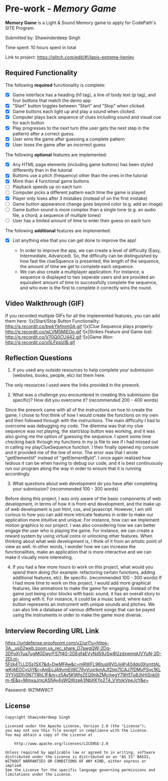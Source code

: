 # Pre-work - *Memory Game*

**Memory Game** is a Light & Sound Memory game to apply for CodePath's SITE Program. 

Submitted by: Shawinderdeep Singh

Time spent: 10 hours spent in total

Link to project: https://glitch.com/edit/#!/lapis-extreme-henley

## Required Functionality

The following **required** functionality is complete:

* [x] Game interface has a heading (h1 tag), a line of body text (p tag), and four buttons that match the demo app
* [x] "Start" button toggles between "Start" and "Stop" when clicked. 
* [x] Game buttons each light up and play a sound when clicked. 
* [x] Computer plays back sequence of clues including sound and visual cue for each button
* [x] Play progresses to the next turn (the user gets the next step in the pattern) after a correct guess. 
* [x] User wins the game after guessing a complete pattern
* [x] User loses the game after an incorrect guess

The following **optional** features are implemented:

* [x] Any HTML page elements (including game buttons) has been styled differently than in the tutorial
* [x] Buttons use a pitch (frequency) other than the ones in the tutorial
* [x] More than 4 functional game buttons
* [ ] Playback speeds up on each turn
* [ ] Computer picks a different pattern each time the game is played
* [x] Player only loses after 3 mistakes (instead of on the first mistake)
* [ ] Game button appearance change goes beyond color (e.g. add an image)
* [ ] Game button sound is more complex than a single tone (e.g. an audio file, a chord, a sequence of multiple tones)
* [ ] User has a limited amount of time to enter their guess on each turn

The following **additional** features are implemented:

- [x] List anything else that you can get done to improve the app!
    
    - In order to improve the app, we can create a level of difficulty (Easy, Intermediate, Advanced). So, the difficulty can be distinguished by how fast the clueSquence is presented, the length of the sequence, the amount of time we get to complete each sequence. 
    - We can also create a multiplayer application: For instance, a sequence is displayed to two seperate users and are provided an equivalent amount of time to successfully complete the sequence, and who ever is the first to complete it correctly wins the round.


## Video Walkthrough (GIF)

If you recorded multiple GIFs for all the implemented features, you can add them here:
![x]Start/Stop Button Functionality: http://g.recordit.co/bwkYbfmmGA.gif
![x]Clue Sequence plays properly: http://g.recordit.co/wLVM5MiEOo.gif
![x]Strikes Feature and Game lost: http://g.recordit.co/V70Q0CU442.gif
![x]Game Won: http://g.recordit.co/o5LFpsizIB.gif


## Reflection Questions
1. If you used any outside resources to help complete your submission (websites, books, people, etc) list them here. 

The only resources I used were the links provided in the prework.

2. What was a challenge you encountered in creating this submission (be specific)? How did you overcome it? (recommended 200 - 400 words) 

Since the prework came with all of the instructions on hoe to create the game, I chose to first think of how I would create the functions on my own and then followed through with the instructions. The main difficulty I had to overcome was debugging my code. The dilemma was that my clue sequence was not playing, the start/stop button was working, and it was also giving me the option of guessing the sequence. I spent some time checking back through my functions in my js file to see if i had missed out in calling my playClueSequence function. I then finally opened my console and it provided me of the line of error. The error was that I wrote "getElementId" instead of "getElementById". I once again realized how tedious it can be when having to debug our code, and it is best continuously run our program along the way in order to ensure that it is running accordingly.

3. What questions about web development do you have after completing your submission? (recommended 100 - 300 words) 

Before doing this project, I was only aware of the basic components of web development, in terms of how it is front-end development, and the make up of web development is just html, css, and javascript. However, I am still curious to how you can add more intricate features in order to make our application more intuitive and unique. For instance, how can we implement motion graphics to our project. I was also considering how we can better engage the user who is playing the game. For instance, we can create a reward system by using virtual coins or unlocking other features. When thinking about what web development is, I think of it from an artistic point of view as well. In other words, I wonder how we can increase the functionalities, make an application that is more interactive and we can make it visually more interesting.

4. If you had a few more hours to work on this project, what would you spend them doing (for example: refactoring certain functions, adding additional features, etc). Be specific. (recommended 100 - 300 words) 
If I had more time to work on this project, I would add more graphical features, like animations to make the game for engaging. Instead of the game just being color blocks with basic sound, it has an overall story to go along with it. For instance, it could be a music band, where each button represents an instrument with unique sounds and pitches. We can also link a database of various different songs that can be payed using the instruments in order to make the game more diverse. 


## Interview Recording URL Link

https://urldefense.proofpoint.com/v2/url?u=https-3A__us02web.zoom.us_rec_share_O7awgQW-2Dq-2DFoXjTua7ugMGDayrFS7f4G-2DEgfaEVyNd59JSw8I2zdxwmqUVYuN-2D-2Dl.ni-5Fzk4TLLDSs1SX7&d=DwMFAw&c=mRWFL96tuqj9V0Jjj4h40ddo0XsmttALwKjAEOCyUjY&r=AmEcJA9vmEil9C76yVuvrkmAJf2tm7lCAJ7fDMvPSyc1KL3YYjiSDfr0N7TRhL1F&m=z5Av5KWfgZEQ9nbZMjchegY79H17u8JhHiSnk0tm-tE&s=MmxaJmcASfjAy4sWQWzeA3NbXKYo2T4_VVtokVpeJcY&e=

Password: WZ!MW8CT

## License

    Copyright Shawinderdeep Singh

    Licensed under the Apache License, Version 2.0 (the "License");
    you may not use this file except in compliance with the License.
    You may obtain a copy of the License at

        http://www.apache.org/licenses/LICENSE-2.0

    Unless required by applicable law or agreed to in writing, software
    distributed under the License is distributed on an "AS IS" BASIS,
    WITHOUT WARRANTIES OR CONDITIONS OF ANY KIND, either express or implied.
    See the License for the specific language governing permissions and
    limitations under the License.